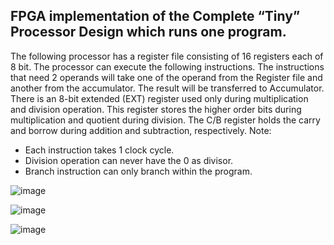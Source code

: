 <h2>FPGA implementation of the Complete “Tiny” Processor Design which runs one program.</h2>

The following processor has a register file consisting of 16 registers each of 8 bit. The processor
can execute the following instructions. The instructions that need 2 operands will take one of the
operand from the Register file and another from the accumulator. The result will be transferred to
Accumulator. There is an 8-bit extended (EXT) register used only during multiplication and
division operation. This register stores the higher order bits during multiplication and quotient
during division. The C/B register holds the carry and borrow during addition and subtraction,
respectively.
Note:
- Each instruction takes 1 clock cycle.
- Division operation can never have the 0 as divisor.
- Branch instruction can only branch within the program.

![image](https://github.com/vedanshiraiyani/Tiny-Processor/assets/117573771/ab163796-53b4-4457-ad77-26bb0f42f91e)

![image](https://github.com/vedanshiraiyani/Tiny-Processor/assets/117573771/c516cc82-c3e2-4f3d-a5f2-bc37df1a0cc9)

![image](https://github.com/vedanshiraiyani/Tiny-Processor/assets/117573771/b962787d-3cba-4083-9b74-9d3112c0ddb2)
